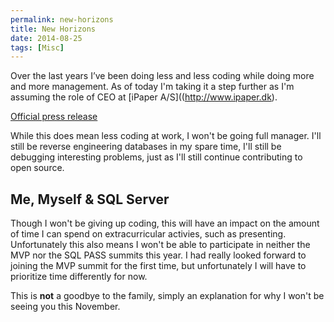 ```yaml
---
permalink: new-horizons
title: New Horizons
date: 2014-08-25
tags: [Misc]
---
```

Over the last years I’ve been doing less and less coding while doing more and more management. As of today I'm taking it a step further as I'm assuming the role of CEO at [iPaper A/S]((http://www.ipaper.dk).

<!-- more -->

[Official press release](http://www.ipaper-cms.com/pages/ipaper-as-appoints-new-ceo/)

While this does mean less coding at work, I won't be going full manager. I'll still be reverse engineering databases in my spare time, I'll still be debugging interesting problems, just as I'll still continue contributing to open source.

## Me, Myself & SQL Server
Though I won't be giving up coding, this will have an impact on the amount of time I can spend on extracurricular activies, such as presenting. Unfortunately this also means I won't be able to participate in neither the MVP nor the SQL PASS summits this year. I had really looked forward to joining the MVP summit for the first time, but unfortunately I will have to prioritize time differently for now.

This is **not** a goodbye to the family, simply an explanation for why I won't be seeing you this November. 